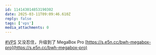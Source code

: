 ```yaml
---
id: 114143014853190302
date: 2025-03-11T09:09:46.610Z
reply: false
tags: ['vps']
media_attachments: 0
---
```


[#VPS](https://e5n.cc/tags/VPS) 又没忍住，升级到了 MegaBox Pro [https://s.e5n.cc/bwh-megabox-pro](https://s.e5n.cc/bwh-megabox-pro)

